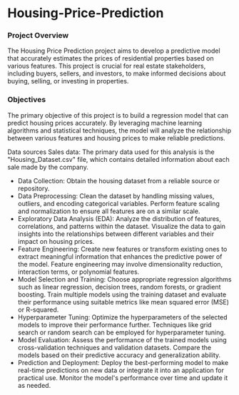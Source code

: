 # Housing-Price-Prediction

### Project Overview
The Housing Price Prediction project aims to develop a predictive model that accurately estimates the prices of residential properties based on various features. This project is crucial for real estate stakeholders, including buyers, sellers, and investors, to make informed decisions about buying, selling, or investing in properties.

### Objectives
The primary objective of this project is to build a regression model that can predict housing prices accurately. By leveraging machine learning algorithms and statistical techniques, the model will analyze the relationship between various features and housing prices to make reliable predictions.

Data sources
Sales data: The primary data used for this analysis is the "Housing_Dataset.csv" file, which contains detailed information about each sale made by the company.


- Data Collection: Obtain the housing dataset from a reliable source or repository.
- Data Preprocessing: Clean the dataset by handling missing values, outliers, and encoding categorical variables. Perform feature scaling and normalization to ensure all features are on a similar scale.
- Exploratory Data Analysis (EDA): Analyze the distribution of features, correlations, and patterns within the dataset. Visualize the data to gain insights into the relationships between different variables and their impact on housing prices.
- Feature Engineering: Create new features or transform existing ones to extract meaningful information that enhances the predictive power of the model. Feature engineering may involve dimensionality reduction, interaction terms, or polynomial features.
- Model Selection and Training: Choose appropriate regression algorithms such as linear regression, decision trees, random forests, or gradient boosting. Train multiple models using the training dataset and evaluate their performance using suitable metrics like mean squared error (MSE) or R-squared.
- Hyperparameter Tuning: Optimize the hyperparameters of the selected models to improve their performance further. Techniques like grid search or random search can be employed for hyperparameter tuning.
- Model Evaluation: Assess the performance of the trained models using cross-validation techniques and validation datasets. Compare the models based on their predictive accuracy and generalization ability.
- Prediction and Deployment: Deploy the best-performing model to make real-time predictions on new data or integrate it into an application for practical use. Monitor the model's performance over time and update it as needed.
